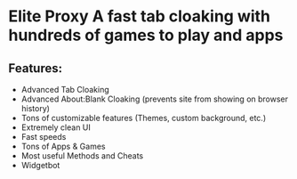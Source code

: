 # Elite Proxy  A fast tab cloaking with hundreds of games to play and apps
## Features:
- Advanced Tab Cloaking
- Advanced About:Blank Cloaking (prevents site from showing on browser history)
- Tons of customizable features (Themes, custom background, etc.)
- Extremely clean UI
- Fast speeds
- Tons of Apps & Games
- Most useful Methods and Cheats
- Widgetbot 
